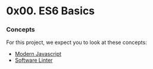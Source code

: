 # 0x00. ES6 Basics
### Concepts
For this project, we expect you to look at these concepts:

- [Modern Javascript](https://intranet.alxswe.com/concepts/541)
- [Software Linter](https://intranet.alxswe.com/concepts/542)